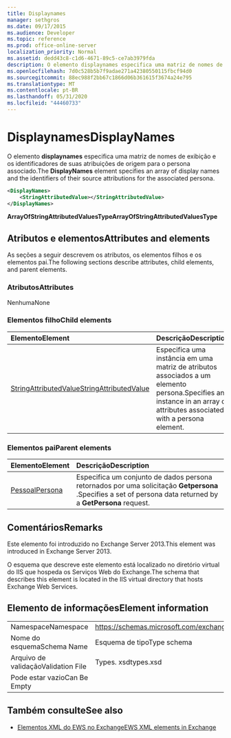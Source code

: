 ```yaml
---
title: Displaynames
manager: sethgros
ms.date: 09/17/2015
ms.audience: Developer
ms.topic: reference
ms.prod: office-online-server
localization_priority: Normal
ms.assetid: dedd43c8-c1d6-4671-89c5-ce7ab3979fda
description: O elemento displaynames especifica uma matriz de nomes de exibição e os identificadores de suas atribuições de origem para o persona associado.
ms.openlocfilehash: 7d0c528b5b7f9adae271a42380550115fbcf94d0
ms.sourcegitcommit: 88ec988f2bb67c1866d06b361615f3674a24e795
ms.translationtype: MT
ms.contentlocale: pt-BR
ms.lasthandoff: 05/31/2020
ms.locfileid: "44460733"
---
```

# <a name="displaynames"></a><span data-ttu-id="9af84-103">Displaynames</span><span class="sxs-lookup"><span data-stu-id="9af84-103">DisplayNames</span></span>

<span data-ttu-id="9af84-104">O elemento **displaynames** especifica uma matriz de nomes de exibição e os identificadores de suas atribuições de origem para o persona associado.</span><span class="sxs-lookup"><span data-stu-id="9af84-104">The **DisplayNames** element specifies an array of display names and the identifiers of their source attributions for the associated persona.</span></span> 
  
```xml
<DisplayNames>
    <StringAttributedValue></StringAttributedValue>
</DisplayNames>
```

 <span data-ttu-id="9af84-105">**ArrayOfStringAttributedValuesType**</span><span class="sxs-lookup"><span data-stu-id="9af84-105">**ArrayOfStringAttributedValuesType**</span></span>
## <a name="attributes-and-elements"></a><span data-ttu-id="9af84-106">Atributos e elementos</span><span class="sxs-lookup"><span data-stu-id="9af84-106">Attributes and elements</span></span>

<span data-ttu-id="9af84-107">As seções a seguir descrevem os atributos, os elementos filhos e os elementos pai.</span><span class="sxs-lookup"><span data-stu-id="9af84-107">The following sections describe attributes, child elements, and parent elements.</span></span>
  
### <a name="attributes"></a><span data-ttu-id="9af84-108">Atributos</span><span class="sxs-lookup"><span data-stu-id="9af84-108">Attributes</span></span>

<span data-ttu-id="9af84-109">Nenhuma</span><span class="sxs-lookup"><span data-stu-id="9af84-109">None</span></span>
  
### <a name="child-elements"></a><span data-ttu-id="9af84-110">Elementos filho</span><span class="sxs-lookup"><span data-stu-id="9af84-110">Child elements</span></span>

|<span data-ttu-id="9af84-111">**Elemento**</span><span class="sxs-lookup"><span data-stu-id="9af84-111">**Element**</span></span>|<span data-ttu-id="9af84-112">**Descrição**</span><span class="sxs-lookup"><span data-stu-id="9af84-112">**Description**</span></span>|
|:-----|:-----|
|[<span data-ttu-id="9af84-113">StringAttributedValue</span><span class="sxs-lookup"><span data-stu-id="9af84-113">StringAttributedValue</span></span>](stringattributedvalue.md) <br/> |<span data-ttu-id="9af84-114">Especifica uma instância em uma matriz de atributos associados a um elemento persona.</span><span class="sxs-lookup"><span data-stu-id="9af84-114">Specifies an instance in an array of attributes associated with a persona element.</span></span>  <br/> |
   
### <a name="parent-elements"></a><span data-ttu-id="9af84-115">Elementos pai</span><span class="sxs-lookup"><span data-stu-id="9af84-115">Parent elements</span></span>

|<span data-ttu-id="9af84-116">**Elemento**</span><span class="sxs-lookup"><span data-stu-id="9af84-116">**Element**</span></span>|<span data-ttu-id="9af84-117">**Descrição**</span><span class="sxs-lookup"><span data-stu-id="9af84-117">**Description**</span></span>|
|:-----|:-----|
|[<span data-ttu-id="9af84-118">Pessoal</span><span class="sxs-lookup"><span data-stu-id="9af84-118">Persona</span></span>](persona.md) <br/> |<span data-ttu-id="9af84-119">Especifica um conjunto de dados persona retornados por uma solicitação **Getpersona** .</span><span class="sxs-lookup"><span data-stu-id="9af84-119">Specifies a set of persona data returned by a **GetPersona** request.</span></span>  <br/> |
   
## <a name="remarks"></a><span data-ttu-id="9af84-120">Comentários</span><span class="sxs-lookup"><span data-stu-id="9af84-120">Remarks</span></span>

<span data-ttu-id="9af84-121">Este elemento foi introduzido no Exchange Server 2013.</span><span class="sxs-lookup"><span data-stu-id="9af84-121">This element was introduced in Exchange Server 2013.</span></span>
  
<span data-ttu-id="9af84-122">O esquema que descreve este elemento está localizado no diretório virtual do IIS que hospeda os Serviços Web do Exchange.</span><span class="sxs-lookup"><span data-stu-id="9af84-122">The schema that describes this element is located in the IIS virtual directory that hosts Exchange Web Services.</span></span>
  
## <a name="element-information"></a><span data-ttu-id="9af84-123">Elemento de informações</span><span class="sxs-lookup"><span data-stu-id="9af84-123">Element information</span></span>

|||
|:-----|:-----|
|<span data-ttu-id="9af84-124">Namespace</span><span class="sxs-lookup"><span data-stu-id="9af84-124">Namespace</span></span>  <br/> |https://schemas.microsoft.com/exchange/services/2006/types  <br/> |
|<span data-ttu-id="9af84-125">Nome do esquema</span><span class="sxs-lookup"><span data-stu-id="9af84-125">Schema Name</span></span>  <br/> |<span data-ttu-id="9af84-126">Esquema de tipo</span><span class="sxs-lookup"><span data-stu-id="9af84-126">Type schema</span></span>  <br/> |
|<span data-ttu-id="9af84-127">Arquivo de validação</span><span class="sxs-lookup"><span data-stu-id="9af84-127">Validation File</span></span>  <br/> |<span data-ttu-id="9af84-128">Types. xsd</span><span class="sxs-lookup"><span data-stu-id="9af84-128">types.xsd</span></span>  <br/> |
|<span data-ttu-id="9af84-129">Pode estar vazio</span><span class="sxs-lookup"><span data-stu-id="9af84-129">Can Be Empty</span></span>  <br/> ||
   
## <a name="see-also"></a><span data-ttu-id="9af84-130">Também consulte</span><span class="sxs-lookup"><span data-stu-id="9af84-130">See also</span></span>

- [<span data-ttu-id="9af84-131">Elementos XML do EWS no Exchange</span><span class="sxs-lookup"><span data-stu-id="9af84-131">EWS XML elements in Exchange</span></span>](ews-xml-elements-in-exchange.md)

